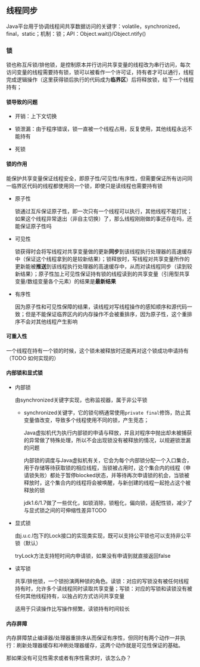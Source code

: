 ## 线程同步

Java平台用于协调线程间共享数据访问的关键字：volatile，synchronized，final，static；机制：锁；API：Object.wait()/Object.ntify()

### 锁

锁也称互斥锁/排他锁，是控制原本并行访问共享变量的线程改为串行访问，每次访问变量的线程需要持有锁，锁可以被看作一个许可证，持有者才可以通行，线程完成逻辑操作（这里获得锁后执行的代码成为**临界区**）后将释放锁，给下一个线程持有；

#### 锁导致的问题

- 开销：上下文切换

- 锁泄漏：由于程序错误，锁一直被一个线程占用，反复使用，其他线程永远不能持有

- 死锁

#### 锁的作用

​	能保护共享变量保证线程安全，即原子性/可见性/有序性，但需要保证所有访问同一临界区代码的线程都使用同一个锁，即使只是读线程也需要持有锁

- 原子性

  锁通过互斥保证原子性，即一次只有一个线程可以执行，其他线程不能打扰；如果这个线程异常退出（非自主切换）了，那么线程刚刚做的事还存在吗，还能保证原子性吗

- 可见性

  锁获得时会将写线程对共享变量做的更新**同步**到该线程执行处理器的高速缓存中（保证这个线程拿到的是较新结果）；锁释放时，写线程对共享变量所作的更新能被**推送**到该线程执行处理器的高速缓存中，从而对读线程同步（读到较新结果）；原子性加上可见性保证持有锁的线程读到的共享变量（引用型共享变量/数组变量各个元素）的结果是**最新结果**

- 有序性

  因为原子性和可见性保障的结果，读线程对写线程操作的感知顺序和源代码一致；但是不能保证临界区内的内存操作不会被重排序，因为原子性，这个重排序不会对其他线程产生影响

#### 可重入性

​	一个线程在持有一个锁的时候，这个锁未被释放时还能再对这个锁成功申请持有（TODO 如何实现的）

#### 内部锁和显式锁

- 内部锁

  由synchronized关键字实现，也称监视器，属于非公平锁

  - synchronized关键字，它的锁句柄通常使用`private final`修饰，防止其变量值改变，导致多个线程使用不同的锁，产生竞态；

    Java虚拟机代为执行内部锁的申请与释放，并且对程序中抛出却未被捕获的异常做了特殊处理，所以不会出现锁没有被释放的情况，以规避锁泄漏的问题

    内部锁的调度与Java虚拟机有关，它会为每个内部锁分配一个入口集合，用于存储等待获取锁的相应线程，当锁被占用时，这个集合内的线程（申请锁失败）都处于暂停blocked状态，并等待再次申请锁的机会，当锁被释放时，这个集合内的线程将会被唤醒，与新创建的线程一起抢占这个被释放的锁

    jdk1.6/1.7做了一些优化，如锁消除，锁粗化，偏向锁，适配性锁，减少了与显式锁之间的可伸缩性差异TODO

- 显式锁

  由j.u.c.l包下的Lock接口的实现类实现，既可以支持公平锁也可以支持非公平锁（默认）

  tryLock方法支持短时间内申请锁，如果没有申请到就直接返回false

- 读写锁

  共享/排他锁，一个锁扮演两种锁的角色。读锁：对应的写锁没有被任何线程持有时，允许多个读线程同时读取共享变量；写锁：对应的写锁和读锁没有被任何其他线程持有，以独占的方式访问共享变量

  适用于只读操作比写操作频繁，读锁持有时间较长

#### 内存屏障

内存屏障禁止编译器/处理器重排序从而保证有序性，但同时有两个动作一并执行：刷新处理器缓存和冲刷处理器缓存，这两个动作就是可见性保证的基础。

那如果没有可见性需求或者有序性需求时，该怎么办？

